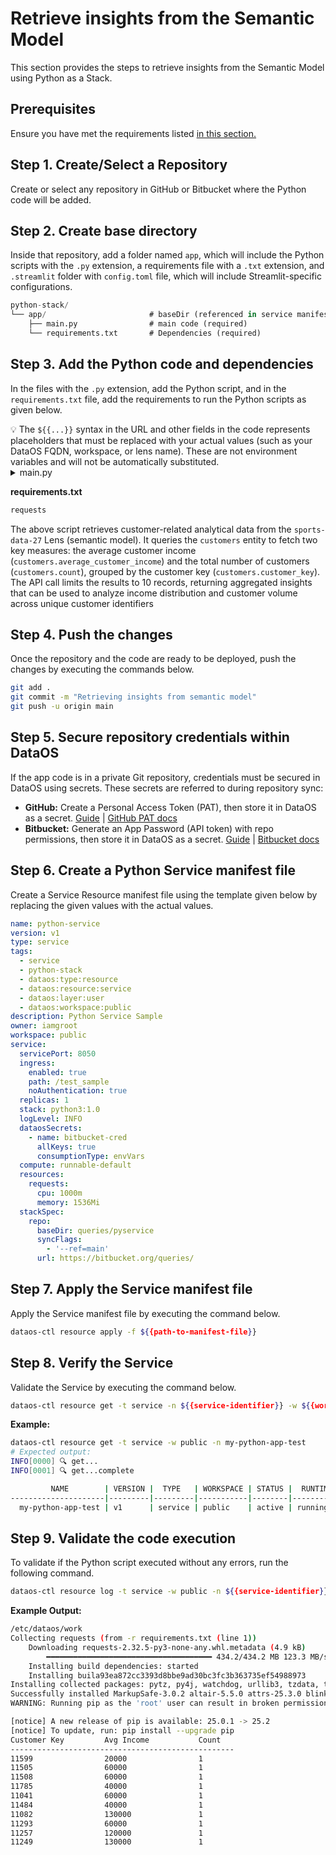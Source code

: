 # Retrieve insights from the Semantic Model
This section provides the steps to retrieve insights from the Semantic Model using Python as a Stack.

## Prerequisites

Ensure you have met the requirements listed [in this section.](/resources/stacks/python/#pre-requisites) 

## Step 1. Create/Select a Repository

Create or select any repository in GitHub or Bitbucket where the Python code will be added.

## Step 2. Create base directory

Inside that repository, add a folder named `app`, which will include the Python scripts with the `.py` extension, a requirements file with a `.txt` extension, and `.streamlit` folder with `config.toml` file, which will include Streamlit-specific configurations.

```sql
python-stack/
└── app/                       # baseDir (referenced in service manifest)
    ├── main.py                # main code (required)
    └── requirements.txt       # Dependencies (required)
```

## Step 3. Add the Python code and dependencies

In the files with the `.py` extension, add the Python script, and in the `requirements.txt` file, add the requirements to run the Python scripts as given below.

<aside class="callout">
💡 The <code>${{...}}</code> syntax in the URL and other fields in the code represents placeholders that must be replaced with your actual values (such as your DataOS FQDN, workspace, or lens name). These are not environment variables and will not be automatically substituted.
</aside>

<details>
    <summary>main.py</summary>
    
    ```python
    import requests
    import json
    
    # API endpoint
    url = "https://${{dataos-fqdn}}/lens2/api/${{workspace}}:${{lens-name}}$/v2/load"
    
    # Replace with your actual API key
    api_key = "<api key here>"
    
    # Headers
    headers = {
    "Content-Type": "application/json",
    "Authorization": f"Bearer {api_key}"
    }
    
    # Payload
    payload = {
    "query": {
    "measures": [
    "customers.average_customer_income",
    "customers.count"
    ],
    "dimensions": [
    "customers.customer_key"
    ],
    "segments": [],
    "filters": [],
    "timeDimensions": [],
    "limit": 10,
    "offset": 0,
    "order": []
    }
    }
    
    # Make POST request
    response = requests.post(url, headers=headers, data=json.dumps(payload))
    
    # Handle response
    if response.status_code == 200:
    data = response.json()
    
    # Assuming API returns a "data" array with dimension + measure keys
    rows = data.get("data", [])
    
    if rows:
    print(f"{'Customer Key':<20} {'Avg Income':<20} {'Count':<10}")
    print("-" * 50)
    for row in rows:
    customer_key = row.get("customers.customer_key")
    avg_income = row.get("customers.average_customer_income")
    count = row.get("customers.count")
    
    print(f"{customer_key:<20} {avg_income:<20} {count:<10}")
    else:
    print("No data returned.")
    else:
    print("Error:", response.status_code, response.text)
    ```
</details>
   
**requirements.txt**
    
```bash
requests
```
  
    

The above script retrieves customer-related analytical data from the `sports-data-27` Lens (semantic model). It queries the `customers` entity to fetch two key measures: the average customer income (`customers.average_customer_income`) and the total number of customers (`customers.count`), grouped by the customer key (`customers.customer_key`). The API call limits the results to 10 records, returning aggregated insights that can be used to analyze income distribution and customer volume across unique customer identifiers

## Step 4. Push the changes

Once the repository and the code are ready to be deployed, push the changes by executing the commands below.

```bash
git add .
git commit -m "Retrieving insights from semantic model"
git push -u origin main
```

## Step 5. Secure repository credentials within DataOS

If the app code is in a private Git repository, credentials must be secured in DataOS using secrets. These secrets are referred to during repository sync:

- **GitHub:** Create a Personal Access Token (PAT), then store it in DataOS as a secret. [Guide](/resources/instance_secret/repositories/git/) | [GitHub PAT docs](https://docs.github.com/en/authentication/keeping-your-account-and-data-secure/managing-your-personal-access-tokens#creating-a-personal-access-token-classic)
- **Bitbucket:** Generate an App Password (API token) with repo permissions, then store it in DataOS as a secret. [Guide](/resources/instance_secret/repositories/bitbucket/) | [Bitbucket docs](https://support.atlassian.com/bitbucket-cloud/docs/create-an-api-token/)

## Step 6. Create a Python Service manifest file

Create a Service Resource manifest file using the template given below by replacing the given values with the actual values.

```yaml
name: python-service
version: v1
type: service
tags:
  - service
  - python-stack
  - dataos:type:resource
  - dataos:resource:service
  - dataos:layer:user
  - dataos:workspace:public
description: Python Service Sample
owner: iamgroot
workspace: public
service:
  servicePort: 8050
  ingress:
    enabled: true
    path: /test_sample
    noAuthentication: true
  replicas: 1
  stack: python3:1.0
  logLevel: INFO
  dataosSecrets:
    - name: bitbucket-cred
      allKeys: true
      consumptionType: envVars
  compute: runnable-default
  resources:
    requests:
      cpu: 1000m
      memory: 1536Mi
  stackSpec:
    repo:
      baseDir: queries/pyservice
      syncFlags:
        - '--ref=main'
      url: https://bitbucket.org/queries/
```

## Step 7. Apply the Service manifest file

Apply the Service manifest file by executing the command below.

```bash
dataos-ctl resource apply -f ${{path-to-manifest-file}}
```

## Step 8. Verify the Service

Validate the Service by executing the command below.

```bash
dataos-ctl resource get -t service -n ${{service-identifier}} -w ${{workspace}}
```

**Example:**

```bash
dataos-ctl resource get -t service -w public -n my-python-app-test
# Expected output:
INFO[0000] 🔍 get...                                     
INFO[0001] 🔍 get...complete                             

         NAME        | VERSION |  TYPE   | WORKSPACE | STATUS |  RUNTIME  |    OWNER     
---------------------|---------|---------|-----------|--------|-----------|--------------
  my-python-app-test | v1      | service | public    | active | running:1 | iamgroot  

```

## Step 9. Validate the code execution

To validate if the Python script executed without any errors, run the following command.

```bash
dataos-ctl resource log -t service -w public -n ${{service-identifier}}
```

**Example Output:**
    
```bash
/etc/dataos/work
Collecting requests (from -r requirements.txt (line 1))
    Downloading requests-2.32.5-py3-none-any.whl.metadata (4.9 kB)
        ━━━━━━━━━━━━━━━━━━━━━━━━━━━━━━━━━━━━━ 434.2/434.2 MB 123.3 MB/s eta 0:00:00
    Installing build dependencies: started
    Installing buila93ea872cc3393d8bbe9ad30bc3fc3b363735ef54988973
Installing collected packages: pytz, py4j, watchdog, urllib3, tzdata, typing-extensions, tornado, toml, tenacity, smmap, six, rpds-py, pyspark, pyarrow, protobuf, pillow, packaging, numpy, narwhals, MarkupSafe, idna, click, charset_normalizer, certifi, cachetools, blinker, attrs, requests, referencing, python-dateutil, jinja2, gitdb, pyflare, pydeck, pandas, jsonschema-specifications, gitpython, jsonschema, altair, streamlit
Successfully installed MarkupSafe-3.0.2 altair-5.5.0 attrs-25.3.0 blinker-1.9.0 cachetools-5.5.2 certifi-2025.8.3 charset_normalizer-3.4.3 click-8.2.1 gitdb-4.0.12 gitpython-3.1.45 idna-3.10 jinja2-3.1.6 jsonschema-4.25.1 jsonschema-specifications-2025.9.1 narwhals-2.5.0 numpy-2.3.3 packaging-24.2 pandas-2.2.2 pillow-11.3.0 protobuf-6.32.1 py4j-0.10.9.9 pyarrow-21.0.0 pydeck-0.9.1 pyflare-1.1.5 pyspark-4.0.1 python-dateutil-2.9.0.post0 pytz-2025.2 referencing-0.36.2 requests-2.32.5 rpds-py-0.27.1 six-1.17.0 smmap-5.0.2 streamlit-1.45.0 tenacity-9.1.2 toml-0.10.2 tornado-6.5.2 typing-extensions-4.15.0 tzdata-2025.2 urllib3-2.5.0 watchdog-6.0.0
WARNING: Running pip as the 'root' user can result in broken permissions and conflicting behaviour with the system package manager, possibly rendering your system unusable. It is recommended to use a virtual environment instead: https://pip.pypa.io/warnings/venv. Use the --root-user-action option if you know what you are doing and want to suppress this warning.

[notice] A new release of pip is available: 25.0.1 -> 25.2
[notice] To update, run: pip install --upgrade pip
Customer Key         Avg Income           Count     
--------------------------------------------------
11599                20000                1         
11505                60000                1         
11508                60000                1         
11785                40000                1         
11041                60000                1         
11484                40000                1         
11082                130000               1         
11293                60000                1         
11257                120000               1         
11249                130000               1         

```

